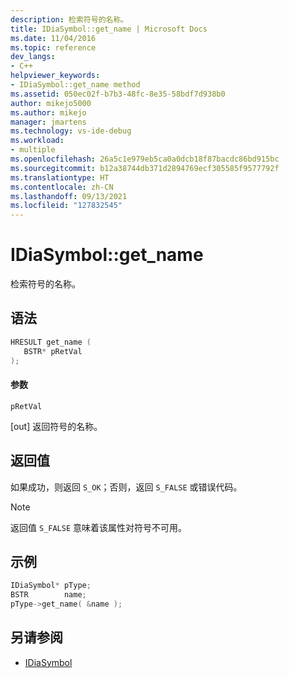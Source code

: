 ```yaml
---
description: 检索符号的名称。
title: IDiaSymbol::get_name | Microsoft Docs
ms.date: 11/04/2016
ms.topic: reference
dev_langs:
- C++
helpviewer_keywords:
- IDiaSymbol::get_name method
ms.assetid: 050ec02f-b7b3-48fc-8e35-58bdf7d938b0
author: mikejo5000
ms.author: mikejo
manager: jmartens
ms.technology: vs-ide-debug
ms.workload:
- multiple
ms.openlocfilehash: 26a5c1e979eb5ca0a0dcb18f87bacdc86bd915bc
ms.sourcegitcommit: b12a38744db371d2894769ecf305585f9577792f
ms.translationtype: HT
ms.contentlocale: zh-CN
ms.lasthandoff: 09/13/2021
ms.locfileid: "127832545"
---
```

# <a name="idiasymbolget_name"></a>IDiaSymbol::get_name
检索符号的名称。

## <a name="syntax"></a>语法

```C++
HRESULT get_name ( 
   BSTR* pRetVal
);
```

#### <a name="parameters"></a>参数
 `pRetVal`

[out] 返回符号的名称。

## <a name="return-value"></a>返回值
 如果成功，则返回 `S_OK`；否则，返回 `S_FALSE` 或错误代码。

> [!NOTE]
> 返回值 `S_FALSE` 意味着该属性对符号不可用。

## <a name="example"></a>示例

```C++
IDiaSymbol* pType;
BSTR        name;
pType->get_name( &name );
```

## <a name="see-also"></a>另请参阅
- [IDiaSymbol](../../debugger/debug-interface-access/idiasymbol.md)
